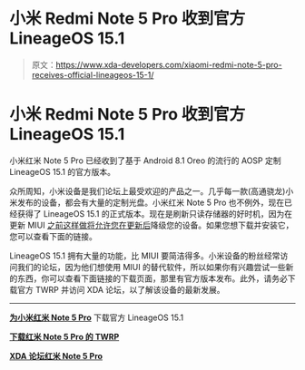 # 小米 Redmi Note 5 Pro 收到官方 LineageOS 15.1

> 原文：<https://www.xda-developers.com/xiaomi-redmi-note-5-pro-receives-official-lineageos-15-1/>

# 小米 Redmi Note 5 Pro 收到官方 LineageOS 15.1

小米红米 Note 5 Pro 已经收到了基于 Android 8.1 Oreo 的流行的 AOSP 定制 LineageOS 15.1 的官方版本。

众所周知，小米设备是我们论坛上最受欢迎的产品之一。几乎每一款(高通骁龙)小米发布的设备，都会有大量的定制光盘。小米红米 Note 5 Pro 也不例外，现在已经获得了 LineageOS 15.1 的正式版本。现在是刷新只读存储器的好时机，因为在更新 MIUI [之前这样做将允许您在更新后](https://www.xda-developers.com/miui-10-global-beta-8-7-5-anti-rollback-downgrade-brick-redmi-note-5-pro/)降级您的设备。如果您想下载并安装它，您可以查看下面的链接。

LineageOS 15.1 拥有大量的功能，比 MIUI 要简洁得多。小米设备的粉丝经常访问我们的论坛，因为他们想使用 MIUI 的替代软件，所以如果你有兴趣尝试一些新的东西，你可以查看下面链接的下载页面，那里有官方版本发布。此外，请务必下载官方 TWRP 并访问 XDA 论坛，以了解该设备的最新发展。

* * *

[**为小米红米 Note 5 Pro**](https://download.lineageos.org/whyred) 下载官方 LineageOS 15.1

[**下载红米 Note 5 Pro 的 TWRP**](https://forum.xda-developers.com/redmi-note-5-pro/development/recovery-twrp-3-2-1-0-whyred-t3766113)

[**XDA 论坛红米 Note 5 Pro**](https://forum.xda-developers.com/redmi-note-5-pro)